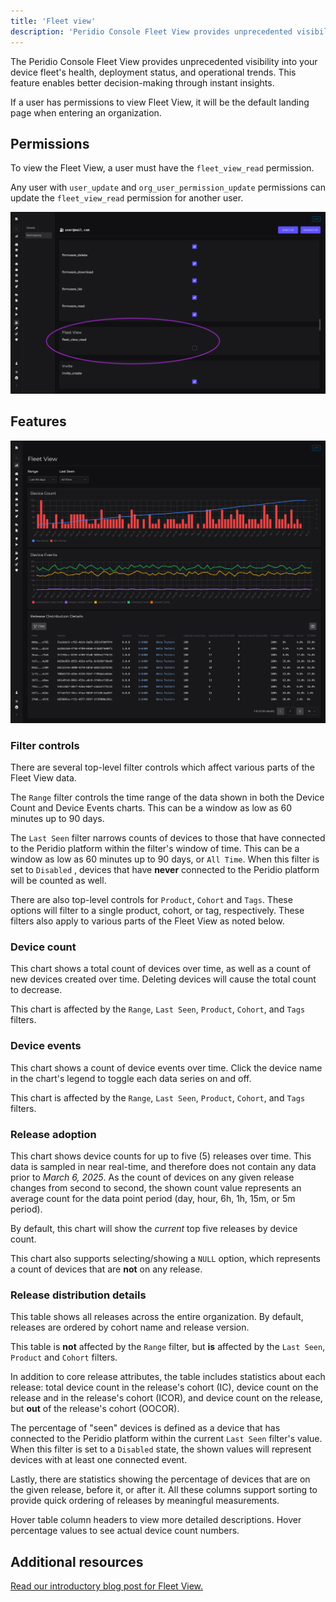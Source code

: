 ```yaml
---
title: 'Fleet view'
description: 'Peridio Console Fleet View provides unprecedented visibility into device fleet health, deployment status, and operational trends for better decision-making through instant insights.'
---
```


The Peridio Console Fleet View provides unprecedented visibility into your device fleet's health, deployment status, and operational trends. This feature enables better decision-making through instant insights.

If a user has permissions to view Fleet View, it will be the default landing page when entering an organization.

## Permissions

To view the Fleet View, a user must have the `fleet_view_read` permission.

Any user with `user_update` and `org_user_permission_update` permissions can update the `fleet_view_read` permission for another user.

<img src="/img/console-fleet-view-permissions.png" />

## Features

<img src="/img/console-fleet-view-full.png" />

### Filter controls

There are several top-level filter controls which affect various parts of the Fleet View data.

The `Range` filter controls the time range of the data shown in both the Device Count and Device Events charts. This can be a window as low as 60 minutes up to 90 days.

The `Last Seen` filter narrows counts of devices to those that have connected to the Peridio platform within the filter's window of time. This can be a window as low as 60 minutes up to 90 days, or `All Time`. When this filter is set to `Disabled` , devices that have **never** connected to the Peridio platform will be counted as well.

There are also top-level controls for `Product`, `Cohort` and `Tags`. These options will filter to a single product, cohort, or tag, respectively. These filters also apply to various parts of the Fleet View as noted below.

### Device count

This chart shows a total count of devices over time, as well as a count of new devices created over time. Deleting devices will cause the total count to decrease.

This chart is affected by the `Range`, `Last Seen`, `Product`, `Cohort`, and `Tags` filters.

### Device events

This chart shows a count of device events over time. Click the device name in the chart's legend to toggle each data series on and off.

This chart is affected by the `Range`, `Last Seen`, `Product`, `Cohort`, and `Tags` filters.

### Release adoption

This chart shows device counts for up to five (5) releases over time. This data is sampled in near real-time, and therefore does not contain any data prior to _March 6, 2025_. As the count of devices on any given release changes from second to second, the shown count value represents an average count for the data point period (day, hour, 6h, 1h, 15m, or 5m period).

By default, this chart will show the _current_ top five releases by device count.

This chart also supports selecting/showing a `NULL` option, which represents a count of devices that are **not** on any release.

### Release distribution details

This table shows all releases across the entire organization. By default, releases are ordered by cohort name and release version.

This table is **not** affected by the `Range` filter, but **is** affected by the `Last Seen`, `Product` and `Cohort` filters.

In addition to core release attributes, the table includes statistics about each release: total device count in the release's cohort (IC), device count on the release and in the release's cohort (ICOR), and device count on the release, but **out** of the release's cohort (OOCOR).

The percentage of "seen" devices is defined as a device that has connected to the Peridio platform within the current `Last Seen` filter's value. When this filter is set to a `Disabled` state, the shown values will represent devices with at least one connected event.

Lastly, there are statistics showing the percentage of devices that are on the given release, before it, or after it. All these columns support sorting to provide quick ordering of releases by meaningful measurements.

Hover table column headers to view more detailed descriptions. Hover percentage values to see actual device count numbers.

## Additional resources

[Read our introductory blog post for Fleet View.](https://blog.peridio.com/introducing-fleet-view)
